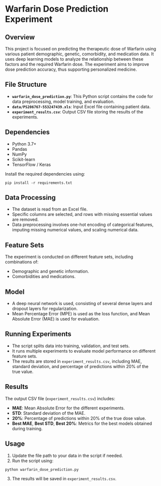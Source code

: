# Warfarin Dose Prediction Experiment

## Overview
This project is focused on predicting the therapeutic dose of Warfarin using various patient demographic, genetic, comorbidity, and medication data. It uses deep learning models to analyze the relationship between these factors and the required Warfarin dose. The experiment aims to improve dose prediction accuracy, thus supporting personalized medicine.

## File Structure
- **`warfarin_dose_prediction.py`**: This Python script contains the code for data preprocessing, model training, and evaluation.
- **`data/PS206767-553247439.xls`**: Input Excel file containing patient data.
- **`experiment_results.csv`**: Output CSV file storing the results of the experiments.

## Dependencies
- Python 3.7+
- Pandas
- NumPy
- Scikit-learn
- TensorFlow / Keras

Install the required dependencies using:
```
pip install -r requirements.txt
```

## Data Processing
- The dataset is read from an Excel file.
- Specific columns are selected, and rows with missing essential values are removed.
- Data preprocessing involves one-hot encoding of categorical features, imputing missing numerical values, and scaling numerical data.

## Feature Sets
The experiment is conducted on different feature sets, including combinations of:
- Demographic and genetic information.
- Comorbidities and medications.

## Model
- A deep neural network is used, consisting of several dense layers and dropout layers for regularization.
- Mean Percentage Error (MPE) is used as the loss function, and Mean Absolute Error (MAE) is used for evaluation.

## Running Experiments
- The script splits data into training, validation, and test sets.
- It runs multiple experiments to evaluate model performance on different feature sets.
- The results are stored in `experiment_results.csv`, including MAE, standard deviation, and percentage of predictions within 20% of the true value.

## Results
The output CSV file (`experiment_results.csv`) includes:
- **MAE**: Mean Absolute Error for the different experiments.
- **STD**: Standard deviation of the MAE.
- **20%**: Percentage of predictions within 20% of the true dose value.
- **Best MAE**, **Best STD**, **Best 20%**: Metrics for the best models obtained during training.

## Usage
1. Update the file path to your data in the script if needed.
2. Run the script using:
```
python warfarin_dose_prediction.py
```
3. The results will be saved in `experiment_results.csv`.


